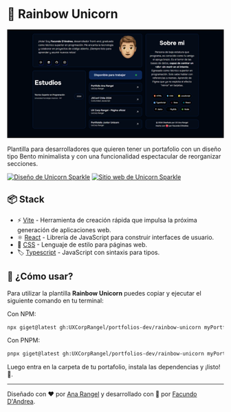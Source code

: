 # 🌈 Rainbow Unicorn

![Rainbow Unicor](./assets/rainbow-unicorm.png)

Plantilla para desarrolladores que quieren tener un portafolio con un diseño tipo Bento minimalista y con una funcionalidad espectacular de reorganizar secciones.

[![Diseño de Unicorn Sparkle](https://img.shields.io/badge/Figma-F24E1E?style=for-the-badge&logo=figma&logoColor=white)](https://www.figma.com/design/RPSa9nHARMmnTemhrGuTCZ/Portafolio-dev?node-id=44-1034&t=dIZVva7mcSSduV6j-1)
[![Sitio web de Unicorn Sparkle](https://img.shields.io/website?url=https%3A%2F%2Funicorn-sparkle.web.app&style=for-the-badge)](https://unicorn-sparkle.web.app)

## 📦 Stack

- ⚡ [Vite](https://vite.dev) - Herramienta de creación rápida que impulsa la próxima generación de aplicaciones web.
- ⚛️ [React](https://react.dev) - Librería de JavaScript para construir interfaces de usuario.
- 💅 [CSS](https://lenguajecss.com/css/) - Lenguaje de estilo para páginas web.
- 🏷️ [Typescript](https://www.typescriptlang.org) - JavaScript con sintaxis para tipos.

## 🤔 ¿Cómo usar?

Para utilizar la plantilla **Rainbow Unicorn** puedes copiar y ejecutar el siguiente comando en tu terminal:

Con NPM:

```bash
npx giget@latest gh:UXCorpRangel/portfolios-dev/rainbow-unicorn myPortfolio
```

Con PNPM:

```bash
pnpx giget@latest gh:UXCorpRangel/portfolios-dev/rainbow-unicorn myPortfolio
```

Luego entra en la carpeta de tu portafolio, instala las dependencias y ¡listo! 🎉.

---

Diseñado con ❤️ por [Ana Rangel](https://www.linkedin.com/in/ux-ana-rangel) y desarrollado con 💙 por [Facundo D'Andrea](https://facundodandrea.vercel.app).
